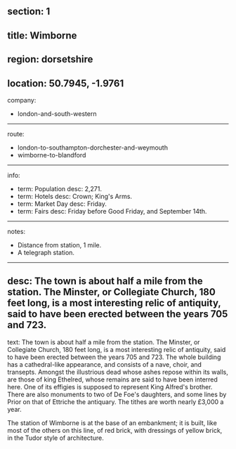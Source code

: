 ﻿section: 1
----
title: Wimborne
----
region: dorsetshire
----
location: 50.7945, -1.9761
----
company:
- london-and-south-western
----
route:
- london-to-southampton-dorchester-and-weymouth
- wimborne-to-blandford
----
info:
- term: Population
  desc: 2,271.
- term: Hotels
  desc: Crown; King's Arms.
- term: Market Day
  desc: Friday.
- term: Fairs
  desc: Friday before Good Friday, and September 14th.
----
notes:
- Distance from station, 1 mile.
- A telegraph station.
----
desc: The town is about half a mile from the station. The Minster, or Collegiate Church, 180 feet long, is a most interesting relic of antiquity, said to have been erected between the years 705 and 723.
----
text: The town is about half a mile from the station. The Minster, or Collegiate Church, 180 feet long, is a most interesting relic of antiquity, said to have been erected between the years 705 and 723. The whole building has a cathedral-like appearance, and consists of a nave, choir, and transepts. Amongst the illustrious dead whose ashes repose within its walls, are those of king Ethelred, whose remains are said to have been interred here. One of its effigies is supposed to represent King Alfred's brother. There are also monuments to two of De Foe's daughters, and some lines by Prior on that of Ettriche the antiquary. The tithes are worth nearly £3,000 a year.

The station of Wimborne is at the base of an embankment; it is built, like most of the others on this line, of red brick, with dressings of yellow brick, in the Tudor style of architecture.
